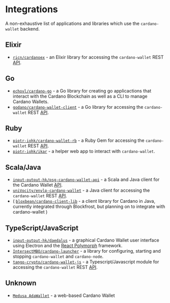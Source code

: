 # Integrations

A non-exhaustive list of applications and libraries which use the `cardano-wallet` backend.

## Elixir

 * [`ricn/cardanoex`](https://github.com/ricn/cardanoex) - an Elixir library for accessing the `cardano-wallet` REST [API][].

## Go

 * [`echovl/cardano-go`](https://github.com/echovl/cardano-go) - a Go library for creating go applicactions that interact with the Cardano Blockchain as well as a CLI to manage Cardano Wallets.
 * [`godano/cardano-wallet-client`](https://github.com/godano/cardano-wallet-client) - a Go library for accessing the `cardano-wallet` REST [API][].

## Ruby

 * [`piotr-iohk/cardano-wallet-rb`](https://github.com/piotr-iohk/cardano-wallet-rb) - a Ruby Gem for accessing the `cardano-wallet` REST [API][].
 * [`piotr-iohk/ikar`](https://github.com/piotr-iohk/ikar) - a helper web app to interact with `cardano-wallet`.

## Scala/Java

 * [`input-output-hk/psg-cardano-wallet-api`](https://github.com/input-output-hk/psg-cardano-wallet-api) - a Scala and Java client for the Cardano Wallet [API][].
 * [`uniVocity/envlp-cardano-wallet`](https://github.com/uniVocity/envlp-cardano-wallet) - a Java client for accessing the `cardano-wallet` REST [API][].
* ( [`bloxbean/cardano-client-lib`](https://github.com/bloxbean/cardano-client-lib) - a client library for Cardano in Java, currently integrated through Blockfrost, but planning on to integrate with cardano-wallet )

## TypeScript/JavaScript

 * [`input-output-hk/daedalus`](https://github.com/input-output-hk/daedalus) - a graphical Cardano Wallet user interface using Electron and the [React Polymorph](https://github.com/input-output-hk/react-polymorph) framework.
 * [`IntersectMBO/cardano-launcher`](https://github.com/IntersectMBO/cardano-launcher) - a library for configuring, starting and stopping `cardano-wallet` and `cardano-node`.
 * [`tango-crypto/cardano-wallet-js`](https://github.com/tango-crypto/cardano-wallet-js) - a Typescript/Javascript module for accessing the `cardano-wallet` REST [API][].

## Unknown

* [`Medusa AdaWallet`](https://adawallet.io/) - a web-based Cardano Wallet

[api]: https://cardano-foundation.github.io/cardano-wallet/api/edge/
